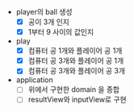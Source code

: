 * player의 ball 생성
  * [x] 공이 3개 인지
  * [x] 1부터 9 사이의 값인지

* play
  * [x] 컴퓨터 공 1개와 플레이어 공 1개
  * [x] 컴퓨터 공 3개와 플레이어 공 1개
  * [x] 컴퓨터 공 3개와 플레이어 공 3개

* application
  * [ ] 위에서 구현한 domain 을 종합
  * [ ] resultView와 inputView로 구현